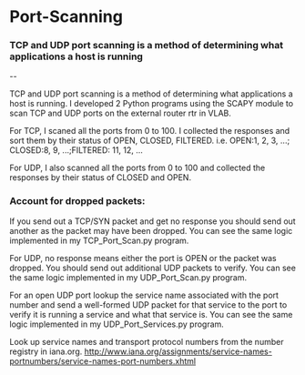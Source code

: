 # Port-Scanning
### TCP and UDP port scanning is a method of determining what applications a host is running  
--

TCP and UDP port scanning is a method of determining what applications a host is
running. I developed 2 Python programs using the SCAPY module to scan TCP and
UDP ports on the external router rtr in VLAB.

For TCP, I scaned all the ports from 0 to 100. I collected the responses and sort
them by their status of OPEN, CLOSED, FILTERED. i.e. OPEN:1, 2, 3, ...; CLOSED:8, 9,
...;FILTERED: 11, 12, ...

For UDP, I also scanned all the ports from 0 to 100 and collected the responses by their
status of CLOSED and OPEN.

### Account for dropped packets: 
If you send out a TCP/SYN packet and get no response you should send out another as the packet may have
been dropped. You can see the same logic implemented in my TCP_Port_Scan.py program.

For UDP, no response means either the port is OPEN or the packet was
dropped. You should send out additional UDP packets to verify. You can see the same logic implemented in my UDP_Port_Scan.py program.

For an open UDP port lookup the service name associated with the port number and send a
well-formed UDP packet for that service to the port to verify it is running a service and
what that service is. You can see the same logic implemented in my UDP_Port_Services.py program. 

Look up service names and transport protocol numbers from the
number registry in iana.org. http://www.iana.org/assignments/service-names-portnumbers/service-names-port-numbers.xhtml
